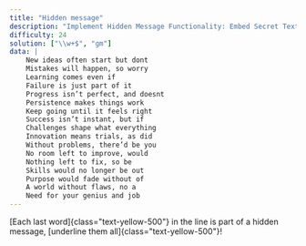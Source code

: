 ```yaml
---
title: "Hidden message"
description: "Implement Hidden Message Functionality: Embed Secret Text or Data."
difficulty: 24
solution: ["\\w+$", "gm"]
data: |
    New ideas often start but dont
    Mistakes will happen, so worry
    Learning comes even if
    Failure is just part of it
    Progress isn’t perfect, and doesnt
    Persistence makes things work
    Keep going until it feels right
    Success isn’t instant, but if
    Challenges shape what everything
    Innovation means trials, as did
    Without problems, there’d be you
    No room left to improve, would
    Nothing left to fix, so be
    Skills would no longer be out
    Purpose would fade without of
    A world without flaws, no a
    Need for your genius and job
---
```


[Each last word]{class="text-yellow-500"} in the line is part of a hidden message, [underline them all]{class="text-yellow-500"}!